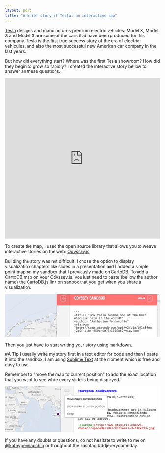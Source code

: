```yaml
---
layout: post
title: "A brief story of Tesla: an interactive map"
---
```


[Tesla](http://www.teslamotors.com/) designs and manufactures premium electric vehicles. Model X, Model S and Model 3 are some of the cars that have been produced for this company. Tesla is the first true success story of the era of electric vehicules, and also the most successful new American car company in the last years.

<!-- more -->

But how did everything start? Where was the first Tesla showroom? How did they begin to grow so rapidly? I created the interactive story bellow to answer all these questions.  

<iframe width='100%' height='520' frameborder='0' src='http://bl.ocks.org/anonymous/raw/82375e2423c9702de88f/'></iframe>
 
To create the map, I used the open source library that allows you to weave interactive stories on the web: [Odyssey.js](http://cartodb.github.io/odyssey.js/)

Building the story was not difficult. I chose the option to display visualization chapters like slides in a presentation and I added a simple point map on my sandbox that I previously made on CartoDB. To add a [CartoDB](http://cartodb.com/) map on your Odyssey.js, you just need to paste (bellow the author name) the [CartoDB.js](http://docs.cartodb.com/cartodb-platform/cartodb-js.html) link on sanbox that you get when you share a visualization. 


<div class="wrap"><p class="wrap-border"><img src="/images/odysseytesla.png" alt=""></p></div> 


Then you just have to start writing your story using [markdown](http://daringfireball.net/projects/markdown/).


#A Tip
I usually write my story first in a text editor for code and then I paste it into the sandbox. I am using [Sublime Text](http://www.sublimetext.com/) at the moment which is free and easy to use. 

Remember to "move the map to current position" to add the exact location that you want to see while every slide is being displayed.  

<div class="wrap"><p class="wrap-border"><img src="/images/locationodyssey.png" alt=""></p></div>  

If you have any doubts or questions, do not hesitate to write to me on [@kathypennacchio](https://twitter.com/KathyPennacchio) or thoughout the hashtag #ddjeverydamnday.

